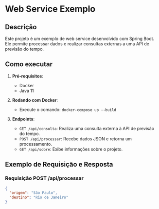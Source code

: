# Web Service Exemplo

## Descrição
Este projeto é um exemplo de web service desenvolvido com Spring Boot. Ele permite processar dados e realizar consultas externas a uma API de previsão do tempo.

## Como executar

1. **Pré-requisitos**:
   - Docker
   - Java 11

2. **Rodando com Docker**:
   - Execute o comando: `docker-compose up --build`

3. **Endpoints**:
   - `GET /api/consulta`: Realiza uma consulta externa à API de previsão do tempo.
   - `POST /api/processar`: Recebe dados JSON e retorna um processamento.
   - `GET /api/sobre`: Exibe informações sobre o projeto.

## Exemplo de Requisição e Resposta

### Requisição POST /api/processar
```json
{
  "origem": "São Paulo",
  "destino": "Rio de Janeiro"
}
